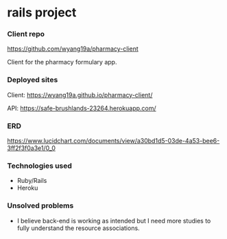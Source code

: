 # rails project

### Client repo
https://github.com/wyang19a/pharmacy-client

Client for the pharmacy formulary app.

### Deployed sites
Client: https://wyang19a.github.io/pharmacy-client/

API: https://safe-brushlands-23264.herokuapp.com/

### ERD
https://www.lucidchart.com/documents/view/a30bd1d5-03de-4a53-bee6-3ff2f3f0a3e1/0_0

### Technologies used
- Ruby/Rails
- Heroku

### Unsolved problems
- I believe back-end is working as intended but I need more studies to fully understand the resource associations.
